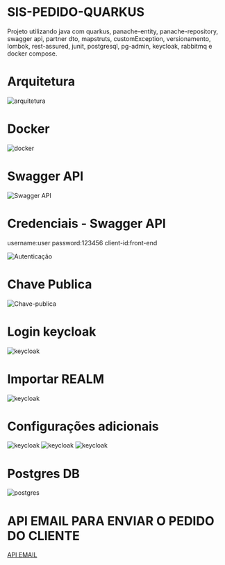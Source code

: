 # SIS-PEDIDO-QUARKUS

Projeto utilizando java com quarkus, panache-entity, panache-repository, swagger api, partner dto, mapstruts, customException, versionamento, lombok, rest-assured, junit, postgresql, pg-admin, keycloak,  rabbitmq e docker compose.


 # Arquitetura
 
 ![arquitetura](https://github.com/thiago-jv/SIS-PEDIDO-QUARKUS/blob/main/rabbitmq-quarkus.png)

 # Docker

 ![docker](https://github.com/thiago-jv/SIS-PEDIDO-QUARKUS/blob/main/docker.png)

 # Swagger API

 ![Swagger API](https://github.com/thiago-jv/SIS-PEDIDO-QUARKUS/blob/main/swagger.png)
 
  # Credenciais - Swagger API
  
  username:user
  password:123456
  client-id:front-end
  
 ![Autenticação](https://github.com/thiago-jv/SIS-PEDIDO-QUARKUS/blob/main/login.png)
 
  # Chave Publica
 
 ![Chave-publica](https://github.com/thiago-jv/SIS-PEDIDO-QUARKUS/blob/main/chave-publica.png)
 
 # Login keycloak
 
 ![keycloak](https://github.com/thiago-jv/SIS-PEDIDO-QUARKUS/blob/main/login-keycloak.png)

 # Importar REALM
 
 ![keycloak](https://github.com/thiago-jv/SIS-PEDIDO-QUARKUS/blob/main/importar.png)

 # Configurações adicionais
  ![keycloak](https://github.com/thiago-jv/SIS-PEDIDO-QUARKUS/blob/main/user.png)
  ![keycloak](https://github.com/thiago-jv/SIS-PEDIDO-QUARKUS/blob/main/credenciais.png)
  ![keycloak](https://github.com/thiago-jv/SIS-PEDIDO-QUARKUS/blob/main/roleMapping.png)
  
 # Postgres DB
 ![postgres](https://github.com/thiago-jv/SIS-PEDIDO-QUARKUS/blob/main/conf-postgres.png)
 
 
 # API EMAIL PARA ENVIAR O PEDIDO DO CLIENTE
 [API EMAIL](https://github.com/thiago-jv/API_EMAIL_SENDGRID_RABBITMQ_QUARKUS/tree/main/rabbitmq)

